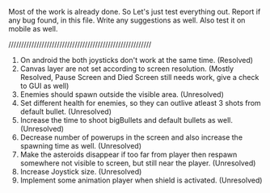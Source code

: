 Most of the work is already done.
So Let's just test everything out.
Report if any bug found, in this file.
Write any suggestions as well.
Also test it on mobile as well.

////////////////////////////////////////////////////////

1. On android the both joysticks don't work at the same time. (Resolved)
2. Canvas layer are not set according to screen resolution. (Mostly Resolved, Pause Screen and Died Screen still needs work, give a check to GUI as well)
3. Enemies should spawn outside the visible area. (Unresolved)
4. Set different health for enemies, so they can outlive atleast 3 shots from default bullet. (Unresolved)
5. Increase the time to shoot bigBullets and default bullets as well. (Unresolved)
6. Decrease number of powerups in the screen and also increase the spawning time as well. (Unresolved)
7. Make the asteroids disappear if too far from player then respawn somewhere not visible to screen, but still near the player. (Unresolved)
8. Increase Joystick size. (Unresolved)
9. Implement some animation player when shield is activated. (Unresolved)
